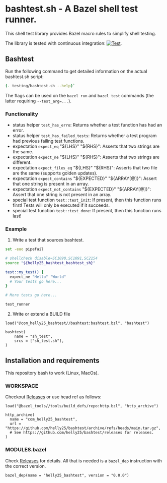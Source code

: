 # bashtest.sh - A Bazel shell test runner.

This shell test library provides Bazel macro rules to simplify shell testing.

The library is tested with continuous integration: [![Test](https://github.com/helly25/bashtest/actions/workflows/main.yml/badge.svg)](https://github.com/helly25/bashtest/actions/workflows/main.yml).

## Bashtest

Run the following command to get detailed information on the actual bashtest.sh script:

```sh
(. testing/bashtest.sh --help)`
```

The flags can be used on the `bazel run` and `bazel test` commands (the latter requiring `--test_arg=...`).

### Functionality

* status helper `test_has_erro`: Returns whether a test function has had an error.
* status helper `test_has_failed_tests`: Returns whether a test program had previous failing test functions.
* expectation `expect_eq` "\${LHS}" "\${RHS}": Asserts that two strings are the same.
* expectation `expect_ne` "\${LHS}" "\${RHS}": Asserts that two strings are different.
* expectation `expect_files_eq` "\${LHS}" "\${RHS}": Asserts that two file are the same (supports golden updates).
* expectation `expect_contains` "\${EXPECTED}" "\${ARRAY[@]}": Assert that one string is present in an array.
* expectation `expect_not_contains` "\${EXPECTED}" "\${ARRAY[@]}": Assert that one string is not present in an array.
* special test function `test::test_init`: If present, then this function runs first! Tests will only be executed if it succeeds.
* special test function `test::test_done`: If present, then this function runs last!

### Example

1) Write a test that sources bashtest.

```sh
set -euo pipefail

# shellcheck disable=SC1090,SC1091,SC2154
source "${helly25_bashtest_bashtest_sh}"

test::my_test() {
  expect_ne "Hello" "World"
  # Your tests go here...
}

# More tests go here...

test_runner
```

2) Write or extend a BUILD file

```bzl
load("@com_helly25_bashtest//bashtest:bashtest.bzl", "bashtest")

bashtest(
    name = "sh_test",
    srcs = ["sh_test.sh"],
)
```

## Installation and requirements

This repository bash to work (Linux, MacOs).

### WORKSPACE

Checkout [Releases](https://github.com/helly25/bashtest/releases) or use head ref as follows:

```
load("@bazel_tools//tools/build_defs/repo:http.bzl", "http_archive")

http_archive(
  name = "com_helly25_bashtest",
  url = "https://github.com/helly25/bashtest/archive/refs/heads/main.tar.gz",
  # See https://github.com/helly25/bashtest/releases for releases.
)
```

### MODULES.bazel

Check [Releases](https://github.com/helly25/bashtest/releases) for details. All that is needed is a `bazel_dep` instruction with the correct version.

```
bazel_dep(name = "helly25_bashtest", version = "0.0.0")
```
